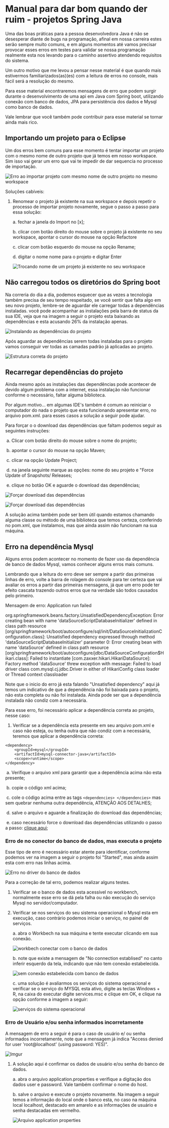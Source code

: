 # Manual para dar bom quando der ruim - projetos Spring Java

Uma das boas práticas para a pessoa desenvolvedora Java é não se desesperar diante de bugs na programação, afinal em nossa carreira estes serão sempre muito comuns, e em alguns momentos até vamos precisar provocar esses erros em testes para validar se nossa programação realmente esta nos levando para o caminho assertivo atendendo requisitos do sistema.

Um outro motivo que me levou a pensar nesse material é que quando mais estivermos familiarizados(as)(es) com a leitura de erros no console, mais fácil será a resolução do mesmo.

Para esse material encontraremos mensagens de erro que podem surgir durante o desenvolvimento de uma api em Java com Spring boot, utilizando conexão com banco de dados, JPA para persistência dos dados e Mysql como banco de dados.

Vale lembrar que você também pode contribuir para esse material se tornar ainda mais rico.

## Importando um projeto para o Eclipse

Um dos erros bem comuns para esse momento é tentar importar um projeto com o mesmo nome de outro projeto que já temos em nosso workspace. Sim isso vai gerar um erro que vai te impedir de dar sequencia no processo de importação.

![Erro ao importar projeto com mesmo nome de outro projeto no mesmo workspace](https://i.imgur.com/KwOV5V7.png)

Soluções cabíveis:

1. Renomear o projeto já existente na sua workspace e depois repetir o processo de importar projeto novamente, segue o passo a passo para essa solução:

   a. fechar a janela do Import no [x]; 

   b. clicar com botão direito do mouse sobre o projeto já existente no seu workspace, apontar o cursor do mouse na opção Refactore 

   c. clicar com botão esquerdo do mouse na opção Rename;

   d. digitar o nome nome para o projeto e digitar Enter

   ![Trocando nome de um projeto já existente no seu workspace](https://i.imgur.com/44NaD97.png)
   

## Não carregou todos os diretórios do Spring boot

Na correria do dia a dia, podemos esquecer que as vezes a tecnologia também precisa de seu tempo respeitado, se você sentir que falta algo em seu novo projeto, lembre-se de aguardar ele carregar todas a dependências instaladas. você pode acompanhar as instalações pela barra de status da sua IDE, veja que na imagem a seguir o projeto esta baixando as dependências e esta acusando 26% da instalação apenas.

![Instalando as dependências do projeto](https://i.imgur.com/GlFBw7i.png)

Após aguardar as dependências serem todas instaladas para o projeto vamos conseguir ver todas as camadas padrão já aplicadas ao projeto.

![Estrutura correta do projeto](https://i.imgur.com/2YroG2K.png)

## Recarregar dependências do projeto

Ainda mesmo após as instalações das dependências pode acontecer de devido algum problema com a internet, essa instalação não funcionar conforme o necessário, faltar alguma biblioteca. 

Por algum motivo... em algumas IDE's também é comum ao reiniciar o computador do nada o projeto que esta funcionando apresentar erro, no arquivo pom.xml. para esses casos a solução a seguir pode ajudar.

Para forçar o o download das dependências que faltam podemos seguir as seguintes instruções:

​	a. Clicar com botão direito do mouse sobre o nome do projeto;

​	b. apontar o cursor do mouse na opção Maven;

​	c. clicar na opção Update Project;

​	d. na janela seguinte marque as opções: nome do seu projeto e "Force Update of Snapshots/ Releases;

​	e. clique no botão OK e aguarde o download das dependências;

![Forçar download das dependências ](https://i.imgur.com/EwkI52p.png)

![Forçar download das dependências](https://i.imgur.com/G33MQWs.png)

A solução acima também pode ser bem útil quando estamos chamando alguma classe ou método de uma biblioteca que temos certeza, conferindo no pom.xml, que instalamos, mas que ainda assim não funcionam na sua máquina.

## Erro na dependência Mysql

Alguns erros podem acontecer no momento de fazer uso da dependência de banco de dados Mysql, vamos conhecer alguns erros mais comuns.

Lembrando que a leitura do erro deve ser sempre a partir das primeiras linhas de erro, volte a barra de rolagem do console para ter certeza que vai avaliar os erros a partir das primeiras mensagens, já que um erro pode ter efeito cascata trazendo outros erros que na verdade são todos causados pelo primeiro.

Mensagem de erro: Application run failed

org.springframework.beans.factory.UnsatisfiedDependencyException: Error creating bean with name 'dataSourceScriptDatabaseInitializer' defined in class path resource [org/springframework/boot/autoconfigure/sql/init/DataSourceInitializationConfiguration.class]: Unsatisfied dependency expressed through method 'dataSourceScriptDatabaseInitializer' parameter 0: Error creating bean with name 'dataSource' defined in class path resource [org/springframework/boot/autoconfigure/jdbc/DataSourceConfiguration$Hikari.class]: Failed to instantiate [com.zaxxer.hikari.HikariDataSource]: Factory method 'dataSource' threw exception with message: Failed to load driver class com.mysql.cj.jdbc.Driver in either of HikariConfig class loader or Thread context classloader

Note que o inicio do erro já esta falando "Unsatisfied dependency" aqui já temos um indicativo de que a dependência não foi baixada para o projeto, não esta completa ou não foi instalada. Ainda pode ser que a dependência instalada não condiz com a necessária.

 Para esse erro, foi necessário aplicar a dependência correta ao projeto, nesse caso:

1. Verificar se a dependência esta presente em seu arquivo pom.xml e caso não esteja, ou tenha outra que não condiz com a necessária, teremos que aplicar a dependência correta:

```
<dependency>
    <groupId>mysql</groupId>
    <artifactId>mysql-connector-java</artifactId>
    <scope>runtime</scope>
</dependency>
```

​	a. Verifique o arquivo xml para garantir que a dependência acima não esta presente;

​	b. copie o código xml acima;

​	c. cole o código acima entre as tags `<dependencies> </dependencies>` mas sem quebrar nenhuma outra dependência, ATENÇÃO AOS DETALHES;

​	d. salve o arquivo e aguarde a finalização do download das dependências;

​	e. caso necessário force o download das dependências utilizando o passo a passo: [clique aqui](https://github.com/jacquelinesantana/Erros-comuns-Java-Spring/blob/main/Manual-erros-java-spring.md#n%C3%A3o-carregou-todos-os-diret%C3%B3rios-do-springboot);

### Erro de no conector do banco de dados, mas executa o projeto

Esse tipo de erro é necessário estar atente para identificar, conforme podemos ver na imagem a seguir o projeto foi "Started", mas ainda assim esta com erro nas linhas acima.

![Erro no driver do banco de dados](https://i.imgur.com/cnYKSAa.png)

Para a correção de tal erro, podemos realizar alguns testes.

1. Verificar se o banco de dados esta acessível no workbench, normalmente esse erro se dá pela falha ou não execução do serviço Mysql no servidor/computador.

2. Verificar se nos serviços do seu sistema operacional o Mysql esta em execução, caso contrário podemos iniciar o serviço, no painel de serviços.

   a. abra o Workbech na sua máquina e tente executar clicando em sua conexão.

   ![workbech conectar com o banco de dados](https://i.imgur.com/hjY1JNx.png)

   b. note que existe a mensagem de "No connection establised" no canto inferir esquerdo da tela, indicando que não tem conexão estabelecida.
   
   ![sem conexão estabelecida com banco de dados](https://i.imgur.com/QbdFx3u.png)
   
   c. uma solução é avaliarmos os serviços do sistema operacional e verificar se o serviço do MYSQL esta ativo, digite as teclas Windows + R, na caixa do executar digite services.msc e clique em OK, e clique na opção conforme a imagem a seguir:
   
   ![serviços do sistema operacional](https://i.imgur.com/ZbFcBBv.png)

### Erro de Usuário e/ou senha informados incorretamente

A mensagem de erro a seguir é para o caso de usuário e/ ou senha informados incorretamente, note que a mensagem já indica "Access denied for user 'root@localhost' (using password: YES)".

![Imgur](https://i.imgur.com/rf2h2pY.png)

1. A solução aqui é confirmar os dados de usuário e/ou senha do banco de dados.

   a. abra o arquivo application.properties e verifique a digitação dos dados user e password. Vale também confirmar o nome do host.

   b. salve o arquivo e execute o projeto novamente. Na imagem a seguir temos a informação do local onde o banco esta, no caso na máquina local localhost, destacado em amarelo e as informações de usuário e senha destacadas em vermelho.

   ![Arquivo application properties](https://i.imgur.com/BJrHJo8.png)
   
   

